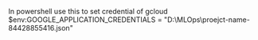 In powershell use this to set credential of gcloud
$env:GOOGLE_APPLICATION_CREDENTIALS = "D:\MLOps\proejct-name-84428855416.json"